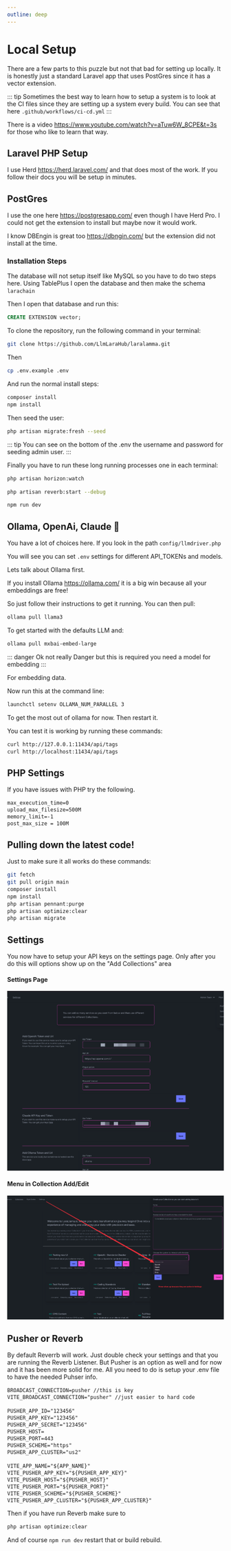 ```yaml
---
outline: deep
---
```

# Local Setup


There are a few parts to this puzzle but not that bad for setting up locally.
It is honestly just a standard Laravel app that uses PostGres since it has a
vector extension.


::: tip
Sometimes the best way to learn how to setup a system is to look at the CI files since they are setting up a system every build. You can see that here ``.github/workflows/ci-cd.yml``
:::


There is a video https://www.youtube.com/watch?v=aTuw6W_8CPE&t=3s for those who like to learn that way.

## Laravel PHP Setup


I use Herd https://herd.laravel.com/ and that does most of the work.
If you follow their docs you will be setup in minutes.

## PostGres

I use the one here https://postgresapp.com/ even though I have Herd Pro.
I could not get the extension to install but maybe now it would work.

I know DBEngin is great too https://dbngin.com/ but the extension did not install at the time.

### Installation Steps

The database will not setup itself like MySQL so you have to do two steps here.
Using TablePlus I open the database and then make the schema ``larachain``

Then I open that database and run this:

```sql
CREATE EXTENSION vector;
```

To clone the repository, run the following command in your terminal:

```bash
git clone https://github.com/LlmLaraHub/laralamma.git
```

Then

```bash
cp .env.example .env
```

And run the normal install steps:

```bash
composer install
npm install
```

Then seed the user:

```bash
php artisan migrate:fresh --seed
```


::: tip
   You can see on the bottom of the .env the username and password for seeding admin user.
:::

Finally you have to run these long running processes one in each terminal:

```bash
php artisan horizon:watch
```

```bash
php artisan reverb:start --debug
```

```bash
npm run dev
```


Ollama, OpenAi, Claude 🤔
----------------

You have a lot of choices here. If you look in the path ``config/llmdriver.php``

You will see you can set ``.env`` settings for different API_TOKENs and models.

Lets talk about Ollama first.

If you install Ollama https://ollama.com/ it is a big win because all your embeddings are free!

So just follow their instructions to get it running. You can then pull:

```bash 
ollama pull llama3
```

To get started with the defaults LLM and:

```bash
ollama pull mxbai-embed-large
```

::: danger
Ok not really Danger but this is required you need a model for embedding
:::

For embedding data.

Now run this at the command line:

```bash
launchctl setenv OLLAMA_NUM_PARALLEL 3
```

To get the most out of ollama for now. Then restart it.

You can test it is working by running these commands:

```bash
curl http://127.0.0.1:11434/api/tags
curl http://localhost:11434/api/tags
```

PHP Settings
----------------

If you have issues with PHP try the following.

```script
max_execution_time=0
upload_max_filesize=500M
memory_limit=-1
post_max_size = 100M
```


Pulling down the latest code!
----------------
Just to make sure it all works do these commands:

```bash
git fetch
git pull origin main
composer install
npm install
php artisan pennant:purge
php artisan optimize:clear
php artisan migrate
```



## Settings

You now have to setup your API keys on the settings page.
Only after you do this will options show up on the "Add Collections" area

#### Settings Page
![](images/SettingsPage.png)

#### Menu in Collection Add/Edit
![](images/settings.png)


## Pusher or Reverb

By default Reverrb will work. Just double check your settings and that you are running the Reverb Listener. But Pusher is an option as well and for now and it has been more solid for me.
All you need to do is setup your .env file to have the needed Puhser info.

```env
BROADCAST_CONNECTION=pusher //this is key
VITE_BROADCAST_CONNECTION="pusher" //just easier to hard code 

PUSHER_APP_ID="123456"
PUSHER_APP_KEY="123456"
PUSHER_APP_SECRET="123456"
PUSHER_HOST=
PUSHER_PORT=443
PUSHER_SCHEME="https"
PUSHER_APP_CLUSTER="us2"

VITE_APP_NAME="${APP_NAME}"
VITE_PUSHER_APP_KEY="${PUSHER_APP_KEY}"
VITE_PUSHER_HOST="${PUSHER_HOST}"
VITE_PUSHER_PORT="${PUSHER_PORT}"
VITE_PUSHER_SCHEME="${PUSHER_SCHEME}"
VITE_PUSHER_APP_CLUSTER="${PUSHER_APP_CLUSTER}"
```


Then if you have run Reverb make sure to 

```bash
php artisan optimize:clear
```

And of course `npm run dev` restart that or build rebuild.